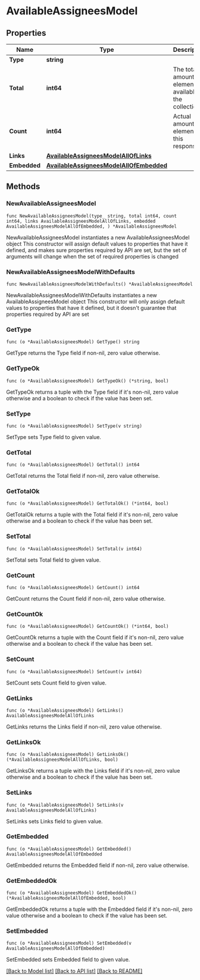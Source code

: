 # AvailableAssigneesModel

## Properties

Name | Type | Description | Notes
------------ | ------------- | ------------- | -------------
**Type** | **string** |  | 
**Total** | **int64** | The total amount of elements available in the collection. | 
**Count** | **int64** | Actual amount of elements in this response. | 
**Links** | [**AvailableAssigneesModelAllOfLinks**](AvailableAssigneesModelAllOfLinks.md) |  | 
**Embedded** | [**AvailableAssigneesModelAllOfEmbedded**](AvailableAssigneesModelAllOfEmbedded.md) |  | 

## Methods

### NewAvailableAssigneesModel

`func NewAvailableAssigneesModel(type_ string, total int64, count int64, links AvailableAssigneesModelAllOfLinks, embedded AvailableAssigneesModelAllOfEmbedded, ) *AvailableAssigneesModel`

NewAvailableAssigneesModel instantiates a new AvailableAssigneesModel object
This constructor will assign default values to properties that have it defined,
and makes sure properties required by API are set, but the set of arguments
will change when the set of required properties is changed

### NewAvailableAssigneesModelWithDefaults

`func NewAvailableAssigneesModelWithDefaults() *AvailableAssigneesModel`

NewAvailableAssigneesModelWithDefaults instantiates a new AvailableAssigneesModel object
This constructor will only assign default values to properties that have it defined,
but it doesn't guarantee that properties required by API are set

### GetType

`func (o *AvailableAssigneesModel) GetType() string`

GetType returns the Type field if non-nil, zero value otherwise.

### GetTypeOk

`func (o *AvailableAssigneesModel) GetTypeOk() (*string, bool)`

GetTypeOk returns a tuple with the Type field if it's non-nil, zero value otherwise
and a boolean to check if the value has been set.

### SetType

`func (o *AvailableAssigneesModel) SetType(v string)`

SetType sets Type field to given value.


### GetTotal

`func (o *AvailableAssigneesModel) GetTotal() int64`

GetTotal returns the Total field if non-nil, zero value otherwise.

### GetTotalOk

`func (o *AvailableAssigneesModel) GetTotalOk() (*int64, bool)`

GetTotalOk returns a tuple with the Total field if it's non-nil, zero value otherwise
and a boolean to check if the value has been set.

### SetTotal

`func (o *AvailableAssigneesModel) SetTotal(v int64)`

SetTotal sets Total field to given value.


### GetCount

`func (o *AvailableAssigneesModel) GetCount() int64`

GetCount returns the Count field if non-nil, zero value otherwise.

### GetCountOk

`func (o *AvailableAssigneesModel) GetCountOk() (*int64, bool)`

GetCountOk returns a tuple with the Count field if it's non-nil, zero value otherwise
and a boolean to check if the value has been set.

### SetCount

`func (o *AvailableAssigneesModel) SetCount(v int64)`

SetCount sets Count field to given value.


### GetLinks

`func (o *AvailableAssigneesModel) GetLinks() AvailableAssigneesModelAllOfLinks`

GetLinks returns the Links field if non-nil, zero value otherwise.

### GetLinksOk

`func (o *AvailableAssigneesModel) GetLinksOk() (*AvailableAssigneesModelAllOfLinks, bool)`

GetLinksOk returns a tuple with the Links field if it's non-nil, zero value otherwise
and a boolean to check if the value has been set.

### SetLinks

`func (o *AvailableAssigneesModel) SetLinks(v AvailableAssigneesModelAllOfLinks)`

SetLinks sets Links field to given value.


### GetEmbedded

`func (o *AvailableAssigneesModel) GetEmbedded() AvailableAssigneesModelAllOfEmbedded`

GetEmbedded returns the Embedded field if non-nil, zero value otherwise.

### GetEmbeddedOk

`func (o *AvailableAssigneesModel) GetEmbeddedOk() (*AvailableAssigneesModelAllOfEmbedded, bool)`

GetEmbeddedOk returns a tuple with the Embedded field if it's non-nil, zero value otherwise
and a boolean to check if the value has been set.

### SetEmbedded

`func (o *AvailableAssigneesModel) SetEmbedded(v AvailableAssigneesModelAllOfEmbedded)`

SetEmbedded sets Embedded field to given value.



[[Back to Model list]](../README.md#documentation-for-models) [[Back to API list]](../README.md#documentation-for-api-endpoints) [[Back to README]](../README.md)


